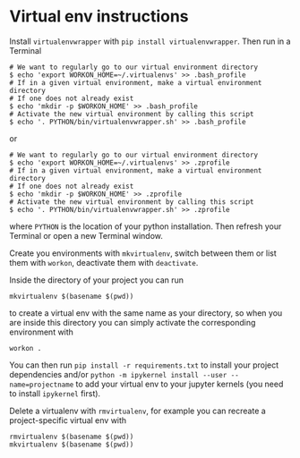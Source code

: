 # Virtual env instructions

Install `virtualenvwrapper` with `pip install virtualenvwrapper`. Then run in a Terminal
```
# We want to regularly go to our virtual environment directory
$ echo 'export WORKON_HOME=~/.virtualenvs' >> .bash_profile
# If in a given virtual environment, make a virtual environment directory
# If one does not already exist
$ echo 'mkdir -p $WORKON_HOME' >> .bash_profile
# Activate the new virtual environment by calling this script
$ echo '. PYTHON/bin/virtualenvwrapper.sh' >> .bash_profile
```
or
```
# We want to regularly go to our virtual environment directory
$ echo 'export WORKON_HOME=~/.virtualenvs' >> .zprofile
# If in a given virtual environment, make a virtual environment directory
# If one does not already exist
$ echo 'mkdir -p $WORKON_HOME' >> .zprofile
# Activate the new virtual environment by calling this script
$ echo '. PYTHON/bin/virtualenvwrapper.sh' >> .zprofile
```
where `PYTHON` is the location of your python installation. Then refresh your Terminal or open a new Terminal window.

Create you environments with `mkvirtualenv`, switch between them or list them with `workon`, deactivate them with `deactivate`.

Inside the directory of your project you can run 
```
mkvirtualenv $(basename $(pwd))
```
to create a virtual env with the same name as your directory, so when you are inside this directory you can simply activate the corresponding environment with 
```
workon .
```

You can then run `pip install -r requirements.txt` to install your project dependencies and/or `python -m ipykernel install --user --name=projectname` to add your virtual env to your jupyter kernels (you need to install `ipykernel` first).

Delete a virtualenv with `rmvirtualenv`, for example you can recreate a project-specific virtual env with
```
rmvirtualenv $(basename $(pwd))
mkvirtualenv $(basename $(pwd))
```